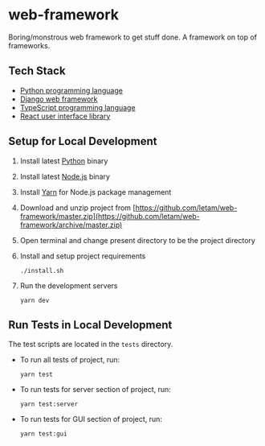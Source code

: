 # web-framework
Boring/monstrous web framework to get stuff done. A framework on top of frameworks.

## Tech Stack
- [Python programming language](https://www.python.org)
- [Django web framework](https://www.djangoproject.com)
- [TypeScript programming language](https://typescriptlang.org)
- [React user interface library](https://reactjs.org)

## Setup for Local Development
1. Install latest [Python](https://www.python.org) binary

2. Install latest [Node.js](https://nodejs.org) binary

3. Install [Yarn](https://yarnpkg.com) for Node.js package management

4. Download and unzip project from [https://github.com/letam/web-framework/master.zip](https://github.com/letam/web-framework/archive/master.zip)

5. Open terminal and change present directory to be the project directory

6. Install and setup project requirements
    ```
    ./install.sh
    ```

7. Run the development servers
    ```
    yarn dev
    ```

## Run Tests in Local Development
The test scripts are located in the `tests` directory.

- To run all tests of project, run:
    ```
    yarn test
    ```

- To run tests for server section of project, run:
    ```
    yarn test:server
    ```

- To run tests for GUI section of project, run:
    ```
    yarn test:gui
    ```
